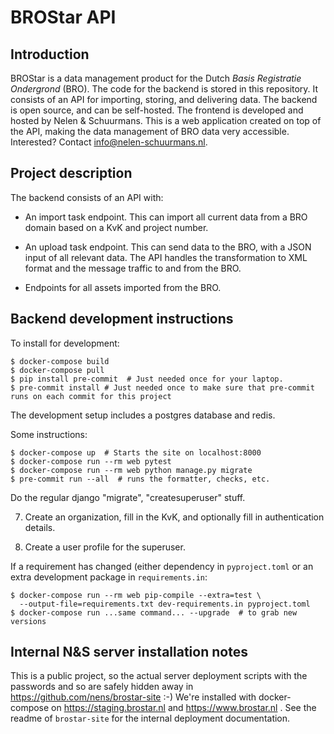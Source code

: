 # BROStar API


## Introduction

BROStar is a data management product for the Dutch *Basis Registratie Ondergrond* (BRO). The code for the backend is stored in this repository. It consists of an API for importing, storing, and delivering data. The backend is open source, and can be self-hosted. The frontend is developed and hosted by Nelen & Schuurmans. This is a web application created on top of the API, making the data management of BRO data very accessible. Interested? Contact [info@nelen-schuurmans.nl](mailto:info@nelen-schuurmans.nl).


## Project description

The backend consists of an API with:

- An import task endpoint. This can import all current data from a BRO domain based on a KvK and project number.

- An upload task endpoint. This can send data to the BRO, with a JSON input of all relevant data. The API handles the transformation to XML format and the message traffic to and from the BRO.

- Endpoints for all assets imported from the BRO.

## Backend development instructions

To install for development:

    $ docker-compose build
    $ docker-compose pull
    $ pip install pre-commit  # Just needed once for your laptop.
    $ pre-commit install # Just needed once to make sure that pre-commit runs on each commit for this project

The development setup includes a postgres database and redis.

Some instructions:

    $ docker-compose up  # Starts the site on localhost:8000
    $ docker-compose run --rm web pytest
    $ docker-compose run --rm web python manage.py migrate
    $ pre-commit run --all  # runs the formatter, checks, etc.

Do the regular django "migrate", "createsuperuser" stuff.

7) Create an organization, fill in the KvK, and optionally fill in authentication details.

8) Create a user profile for the superuser.

If a requirement has changed (either dependency in `pyproject.toml` or an extra development package in `requirements.in`:

    $ docker-compose run --rm web pip-compile --extra=test \
      --output-file=requirements.txt dev-requirements.in pyproject.toml
    $ docker-compose run ...same command... --upgrade  # to grab new versions


## Internal N&S server installation notes

This is a public project, so the actual server deployment scripts with the passwords and so are safely hidden away in https://github.com/nens/brostar-site :-) We're installed with docker-compose on https://staging.brostar.nl and https://www.brostar.nl . See the readme of `brostar-site` for the internal deployment documentation.
